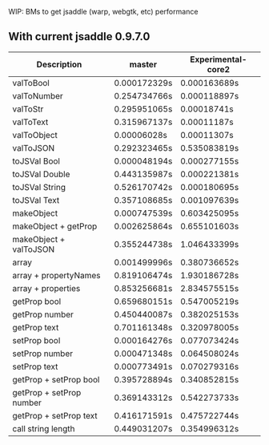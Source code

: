 WIP: BMs to get jsaddle (warp, webgtk, etc) performance

With current jsaddle 0.9.7.0
----------------------------
|	Description	|	master	|	Experimental-core2	|
|	---	|	---	|	---	|
|	valToBool	|	0.000172329s	|	0.000163689s	|
|	valToNumber	|	0.254734766s	|	0.000118897s	|
|	valToStr	|	0.295951065s	|	0.00018741s	|
|	valToText	|	0.315967137s	|	0.00011187s	|
|	valToObject	|	0.00006028s	|	0.00011307s	|
|	valToJSON	|	0.292323465s	|	0.535083819s	|
|	toJSVal Bool	|	0.000048194s	|	0.000277155s	|
|	toJSVal Double	|	0.443135987s	|	0.000221381s	|
|	toJSVal String	|	0.526170742s	|	0.000180695s	|
|	toJSVal Text	|	0.357108685s	|	0.001097639s	|
|	makeObject	|	0.000747539s	|	0.603425095s	|
|	makeObject + getProp	|	0.002625864s	|	0.655101603s	|
|	makeObject + valToJSON	|	0.355244738s	|	1.046433399s	|
|	array	|	0.001499996s	|	0.380736652s	|
|	array + propertyNames	|	0.819106474s	|	1.930186728s	|
|	array + properties	|	0.853256681s	|	2.834575515s	|
|	getProp bool	|	0.659680151s	|	0.547005219s	|
|	getProp number	|	0.450440087s	|	0.382025153s	|
|	getProp text	|	0.701161348s	|	0.320978005s	|
|	setProp bool	|	0.000164276s	|	0.077073424s	|
|	setProp number	|	0.000471348s	|	0.064508024s	|
|	setProp text	|	0.000773491s	|	0.070279316s	|
|	getProp + setProp bool	|	0.395728894s	|	0.340852815s	|
|	getProp + setProp number	|	0.369143312s	|	0.542273733s	|
|	getProp + setProp text	|	0.416171591s	|	0.475722744s	|
|	call string length	|	0.449031207s	|	0.354996312s	|
